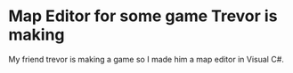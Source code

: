 # Map Editor for some game Trevor is making
My friend trevor is making a game so I made him a map editor in Visual C#.
